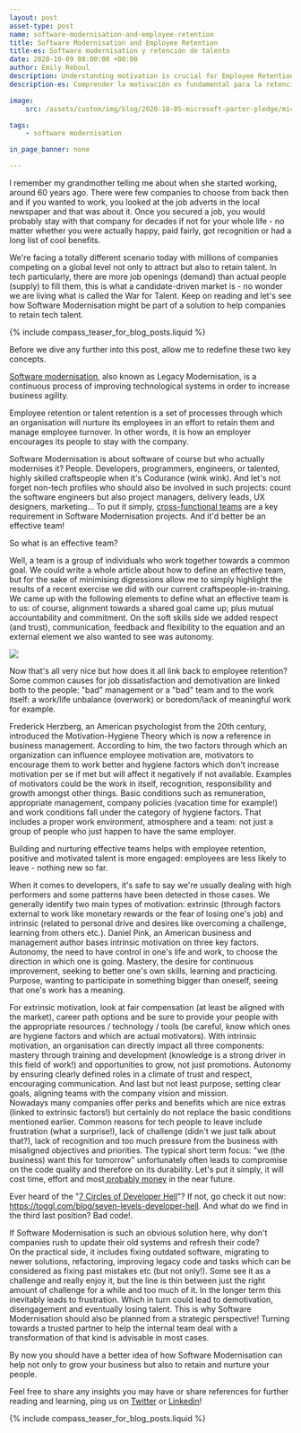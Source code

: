 ```yaml
---
layout: post
asset-type: post
name: software-modernisation-and-employee-retention
title: Software Modernisation and Employee Retention
title-es: Software modernisation y retención de talento
date: 2020-10-09 08:00:00 +00:00
author: Emily Reboul
description: Understanding motivation is crucial for Employee Retention in any organisation. In this article we discuss the patterns in tech teams' motivation and how Software Modernisation is a key lever to control turnover and continue growing the business efficiently.
description-es: Comprender la motivación es fundamental para la retención de empleados en cualquier organización. En este artículo discutimos los patrones en la motivación de los equipos de tecnología y cómo Software Modernisation es una palanca clave para controlar la rotación y continuar haciendo crecer el negocio de manera eficiente.

image:
    src: /assets/custom/img/blog/2020-10-05-microsoft-parter-pledge/microsoft-partner-pledge.jpg

tags:
    - software modernisation

in_page_banner: none

--- 
```


I remember my grandmother telling me about when she started working, around 60 years ago. There were few companies to choose from back then and if you wanted to work, you looked at the job adverts in the local newspaper and that was about it. Once you secured a job, you would probably stay with that company for decades if not for your whole life - no matter whether you were actually happy, paid fairly, got recognition or had a long list of cool benefits.

We're facing a totally different scenario today with millions of companies competing on a global level not only to attract but also to retain talent. In tech particularly, there are more job openings (demand) than actual people (supply) to fill them, this is what a candidate-driven market is - no wonder we are living what is called the War for Talent. Keep on reading and let's see how Software Modernisation might be part of a solution to help companies to retain tech talent.

{% include compass_teaser_for_blog_posts.liquid %}

Before we dive any further into this post, allow me to redefine these two key concepts.

[Software modernisation](https://codurance.com/services/software-modernisation/), also known as Legacy Modernisation, is a continuous process of improving technological systems in order to increase business agility.

Employee retention or talent retention is a set of processes through which an organisation will nurture its employees in an effort to retain them and manage employee turnover. In other words, it is how an employer encourages its people to stay with the company.

Software Modernisation is about software of course but who actually modernises it? People. Developers, programmers, engineers, or talented, highly skilled craftspeople when it's Codurance (wink wink). And let's not forget non-tech profiles who should also be involved in such projects: count the software engineers but also project managers, delivery leads, UX designers, marketing... To put it simply, [cross-functional teams](https://codurance.com/2020/09/15/what-is-a-cross-functional-team/) are a key requirement in Software Modernisation projects. And it'd better be an effective team!

So what is an effective team?

Well, a team is a group of individuals who work together towards a common goal. We could write a whole article about how to define an effective team, but for the sake of minimising digressions allow me to simply highlight the results of a recent exercise we did with our current craftspeople-in-training. We came up with the following elements to define what an effective team is to us: of course, alignment towards a shared goal came up; plus mutual accountability and commitment. On the soft skills side we added respect (and trust), communication, feedback and flexibility to the equation and an external element we also wanted to see was autonomy.

![](https://lh3.googleusercontent.com/sk6VwbolYD62zqE0I6n4DMGFQtcWMNDfZkHuiUHhQlZIC_xeacXZgiGzoqTP3ogywiRygB5PVGl11CYdloKKTfltW6lvf01m0WabBv_M3g7P5agzFxpbwUdSEG75tCAScySQnK0y)

Now that's all very nice but how does it all link back to employee retention?\
Some common causes for job dissatisfaction and demotivation are linked both to the people: "bad" management or a "bad" team and to the work itself: a work/life unbalance (overwork) or boredom/lack of meaningful work for example.

Frederick Herzberg, an American psychologist from the 20th century, introduced the Motivation-Hygiene Theory which is now a reference in business management. According to him, the two factors through which an organization can influence employee motivation are, motivators to encourage them to work better and hygiene factors which don't increase motivation per se if met but will affect it negatively if not available. Examples of motivators could be the work in itself, recognition, responsibility and growth amongst other things. Basic conditions such as remuneration, appropriate management, company policies (vacation time for example!) and work conditions fall under the category of hygiene factors. That includes a proper work environment, atmosphere and a team: not just a group of people who just happen to have the same employer.

Building and nurturing effective teams helps with employee retention, positive and motivated talent is more engaged: employees are less likely to leave - nothing new so far.

When it comes to developers, it's safe to say we're usually dealing with high performers and some patterns have been detected in those cases. We generally identify two main types of motivation: extrinsic (through factors external to work like monetary rewards or the fear of losing one's job) and intrinsic (related to personal drive and desires like overcoming a challenge, learning from others etc.). Daniel Pink, an American business and management author bases intrinsic motivation on three key factors. Autonomy, the need to have control in one's life and work, to choose the direction in which one is going. Mastery, the desire for continuous improvement, seeking to better one's own skills, learning and practicing. Purpose, wanting to participate in something bigger than oneself, seeing that one's work has a meaning.

For extrinsic motivation, look at fair compensation (at least be aligned with the market), career path options and be sure to provide your people with the appropriate resources / technology / tools (be careful, know which ones are hygiene factors and which are actual motivators). With intrinsic motivation, an organisation can directly impact all three components: mastery through training and development (knowledge is a strong driver in this field of work!) and opportunities to grow, not just promotions. Autonomy by ensuring clearly defined roles in a climate of trust and respect, encouraging communication. And last but not least purpose, setting clear goals, aligning teams with the company vision and mission.\
Nowadays many companies offer perks and benefits which are nice extras (linked to extrinsic factors!) but certainly do not replace the basic conditions mentioned earlier. Common reasons for tech people to leave include frustration (what a surprise!), lack of challenge (didn't we just talk about that?), lack of recognition and too much pressure from the business with misaligned objectives and priorities. The typical short term focus: "we (the business) want this for tomorrow" unfortunately often leads to compromise on the code quality and therefore on its durability. Let's put it simply, it will cost time, effort and most[ probably money](https://codurance.com/2020/05/26/hidden-cost-of-not-modernising) in the near future.

Ever heard of the "[7 Circles of Developer Hell](https://toggl.com/blog/seven-levels-developer-hell)"? If not, go check it out now: <https://toggl.com/blog/seven-levels-developer-hell>. And what do we find in the third last position? Bad code!.

If Software Modernisation is such an obvious solution here, why don't companies rush to update their old systems and refresh their code?\
On the practical side, it includes fixing outdated software, migrating to newer solutions, refactoring, improving legacy code and tasks which can be considered as fixing past mistakes etc (but not only!). Some see it as a challenge and really enjoy it, but the line is thin between just the right amount of challenge for a while and too much of it. In the longer term this inevitably leads to frustration. Which in turn could lead to demotivation, disengagement and eventually losing talent. This is why Software Modernisation should also be planned from a strategic perspective! Turning towards a trusted partner to help the internal team deal with a transformation of that kind is advisable in most cases.

By now you should have a better idea of how Software Modernisation can help not only to grow your business but also to retain and nurture your people.

Feel free to share any insights you may have or share references for further reading and learning, ping us on [Twitter](https://twitter.com/codurance) or [Linkedin](https://www.linkedin.com/company/codurance)!

{% include compass_teaser_for_blog_posts.liquid %}
